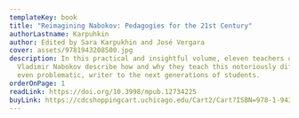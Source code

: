 ```yaml
---
templateKey: book
title: "Reimagining Nabokov: Pedagogies for the 21st Century"
authorLastname: Karpuhkin
author: Edited by Sara Karpukhin and José Vergara
cover: assets/9781943208500.jpg
description: In this practical and insightful volume, eleven teachers of
  Vladimir Nabokov describe how and why they teach this notoriously difficult,
  even problematic, writer to the next generations of students.
orderOnPage: 1
readLink: https://doi.org/10.3998/mpub.12734225
buyLink: https://cdcshoppingcart.uchicago.edu/Cart2/Cart?ISBN=978-1-943208-50-0&PRESS=mpub
---
```

